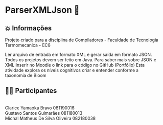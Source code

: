 # ParserXMLJson  📝

## 💥 Informações 
Projeto criado para a disciplina de Compiladores - Faculdade de Tecnologia Termomecanica - EC6
</br>

Ler arquivo de entrada em formato XML e gerar saída em formato JSON.
Todos os projetos devem ser feito em Java.
Para saber mais sobre JSON e XML
Inserir no Moodle o link para o código no GitHub (Portfólio)
Esta atividade explora os níveis cognitivos criar e entender conforme a taxonomia de Bloom

## 👨‍💻  Participantes
</br> Clarice Yamaoka Bravo 081190016
</br> Gustavo Santos Guimarães 081180013
</br> Michal Matheus De Silva Oliveira 082180038


